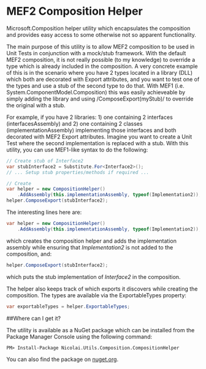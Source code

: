 # MEF2 Composition Helper
Microsoft.Composition helper utility which encapsulates the composition and provides easy access to some otherwise not so apparent functionality.

The main purpose of this utility is to allow MEF2 composition to be used in Unit Tests in conjunction with a mock/stub framework. With the default MEF2 composition, it is not really possible (to my knowledge) to override a type which is already included in the composition. A very concrete example of this is in the scenario where you have 2 types located in a library (DLL) which both are decorated with Export attributes, and you want to test one of the types and use a stub of the second type to do that. With MEF1 (i.e. System.ComponentModel.Composition) this was easily achieveable by simply adding the library and using /ComposeExport(myStub)/ to override the original with a stub.

For example, if you have 2 libraries: 1) one containing 2 interfaces (interfacesAssembly) and 2) one containing 2 classes (implementationAssembly) implementing those interfaces and both decorated with MEF2 Export attributes. Imagine you want to create a Unit Test where the second implementation is replaced with a stub. With this utility, you can use MEF1-like syntax to do the following:

```cs
// Create stub of Interface2
var stubInterface2 = Substitute.For<Interface2>();
// ... Setup stub properties/methods if required ...

// Create
var helper = new CompositionHelper()
	.AddAssembly(this.implementationAssembly, typeof(Implementation2));
helper.ComposeExport(stubInterface2);
```

The interesting lines here are:
```cs
var helper = new CompositionHelper()
	.AddAssembly(this.implementationAssembly, typeof(Implementation2));
```
which creates the composition helper and adds the implementation assembly while ensuring that *Implementation2* is not added to the composition, and:
```cs
helper.ComposeExport(stubInterface2);
```
which puts the stub implementation of *Interface2* in the composition.

The helper also keeps track of which exports it discovers while creating the composition. The types are available via the ExportableTypes property:
```cs
var exportableTypes = helper.ExportableTypes;
```

##Where can I get it?

The utility is available as a NuGet package which can be installed from the Package Manager Console using the following command:

```
PM> Install-Package Nicolai.Utils.Composition.CompositionHelper
```
You can also find the package on [nuget.org](https://www.nuget.org/packages/Nicolai.Utils.Composition.CompositionHelper/).
